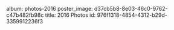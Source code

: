 album: photos-2016
poster_image: d37cb5b8-8e03-46c0-9762-c47b482fb98c
title: 2016 Photos
id: 976f1318-4854-4312-b29d-3359912236f3
